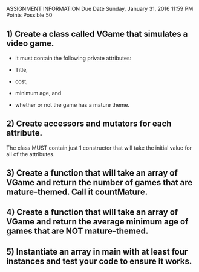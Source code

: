  ASSIGNMENT INFORMATION
Due Date
Sunday, January 31, 2016
11:59 PM
Points Possible
50


## 1) Create a class called VGame that simulates a video game.

- It must contain the following private attributes:

- Title,
- cost, 
- minimum age, and
- whether or not the game has a mature theme.

## 2) Create accessors and mutators for each attribute.

The class MUST contain just 1 constructor that will take the initial value for all of the attributes.


## 3) Create a function that will take an array of VGame and return the number of games that are mature-themed.  Call it countMature.


## 4) Create a function that will take an array of VGame and return the average minimum age of games that are NOT mature-themed.


## 5) Instantiate an array in main with at least four instances and test your code to ensure it works.
